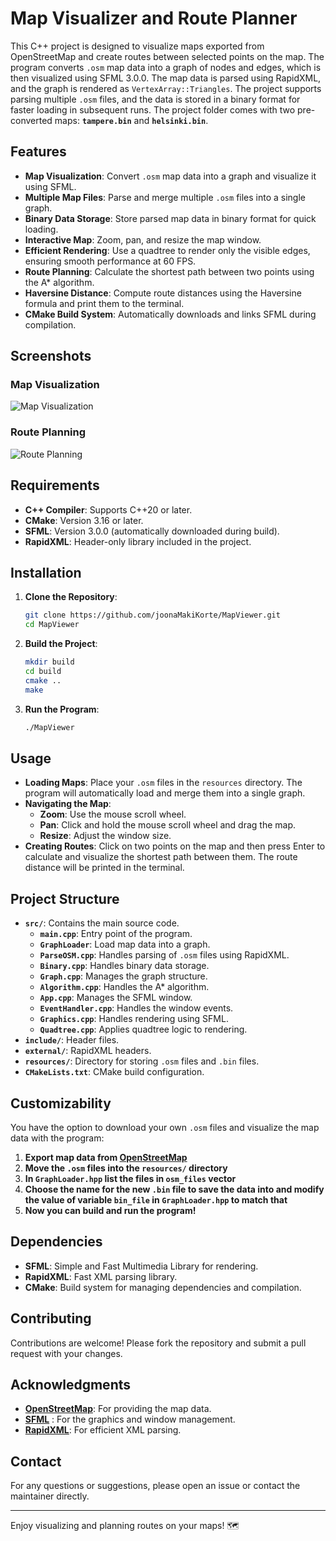 # Map Visualizer and Route Planner

This C++ project is designed to visualize maps exported from OpenStreetMap and create routes between selected points on the map. The program converts `.osm` map data into a graph of nodes and edges, which is then visualized using SFML 3.0.0. The map data is parsed using RapidXML, and the graph is rendered as `VertexArray::Triangles`. The project supports parsing multiple `.osm` files, and the data is stored in a binary format for faster loading in subsequent runs. The project folder comes with two pre-converted maps: **`tampere.bin`** and **`helsinki.bin`**.

## Features

- **Map Visualization**: Convert `.osm` map data into a graph and visualize it using SFML.
- **Multiple Map Files**: Parse and merge multiple `.osm` files into a single graph.
- **Binary Data Storage**: Store parsed map data in binary format for quick loading.
- **Interactive Map**: Zoom, pan, and resize the map window.
- **Efficient Rendering**: Use a quadtree to render only the visible edges, ensuring smooth performance at 60 FPS.
- **Route Planning**: Calculate the shortest path between two points using the A* algorithm.
- **Haversine Distance**: Compute route distances using the Haversine formula and print them to the terminal.
- **CMake Build System**: Automatically downloads and links SFML during compilation.

## Screenshots

### Map Visualization
![Map Visualization](https://imgur.com/7yRS9bM.png)

### Route Planning
![Route Planning](https://imgur.com/485Lfte.png)

## Requirements

- **C++ Compiler**: Supports C++20 or later.
- **CMake**: Version 3.16 or later.
- **SFML**: Version 3.0.0 (automatically downloaded during build).
- **RapidXML**: Header-only library included in the project.

## Installation

1. **Clone the Repository**:
   ```bash
   git clone https://github.com/joonaMakiKorte/MapViewer.git
   cd MapViewer
   ```

2. **Build the Project**:
   ```bash
   mkdir build
   cd build
   cmake ..
   make
   ```

3. **Run the Program**:
   ```bash
   ./MapViewer
   ```

## Usage

- **Loading Maps**: Place your `.osm` files in the `resources` directory. The program will automatically load and merge them into a single graph.
- **Navigating the Map**:
  - **Zoom**: Use the mouse scroll wheel.
  - **Pan**: Click and hold the mouse scroll wheel and drag the map.
  - **Resize**: Adjust the window size.
- **Creating Routes**: Click on two points on the map and then press Enter to calculate and visualize the shortest path between them. The route distance will be printed in the terminal.

## Project Structure

- **`src/`**: Contains the main source code.
  - **`main.cpp`**: Entry point of the program.
  - **`GraphLoader`**: Load map data into a graph.
  - **`ParseOSM.cpp`**: Handles parsing of `.osm` files using RapidXML.
  - **`Binary.cpp`**: Handles binary data storage.
  - **`Graph.cpp`**: Manages the graph structure.
  - **`Algorithm.cpp`**: Handles the A* algorithm.
  - **`App.cpp`**: Manages the SFML window.
  - **`EventHandler.cpp`**: Handles the window events.
  - **`Graphics.cpp`**: Handles rendering using SFML.
  - **`Quadtree.cpp`**: Applies quadtree logic to rendering.
- **`include/`**: Header files.
- **`external/`**: RapidXML headers.
- **`resources/`**: Directory for storing `.osm` files and `.bin` files.
- **`CMakeLists.txt`**: CMake build configuration.

## Customizability

You have the option to download your own `.osm` files and visualize the map data with the program:
1. **Export map data from [OpenStreetMap](https://www.openstreetmap.org/)**
2. **Move the `.osm` files into the `resources/` directory**
3. **In `GraphLoader.hpp` list the files in `osm_files` vector**
4. **Choose the name for the new `.bin` file to save the data into and modify the value of variable `bin_file` in `GraphLoader.hpp` to match that**
5. **Now you can build and run the program!**

## Dependencies

- **SFML**: Simple and Fast Multimedia Library for rendering.
- **RapidXML**: Fast XML parsing library.
- **CMake**: Build system for managing dependencies and compilation.

## Contributing

Contributions are welcome! Please fork the repository and submit a pull request with your changes.

## Acknowledgments

- **[OpenStreetMap](https://www.openstreetmap.org/)**: For providing the map data. 
- **[SFML](https://www.sfml-dev.org/)** : For the graphics and window management.
- **[RapidXML](https://github.com/Fe-Bell/RapidXML)**: For efficient XML parsing.

## Contact

For any questions or suggestions, please open an issue or contact the maintainer directly.

---

Enjoy visualizing and planning routes on your maps! 🗺️
